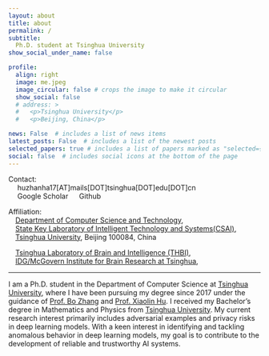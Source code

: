 ```yaml
---
layout: about
title: about
permalink: /
subtitle: 
  Ph.D. student at Tsinghua University
show_social_under_name: false

profile:
  align: right
  image: me.jpeg
  image_circular: false # crops the image to make it circular
  show_social: false
  # address: >
  #   <p>Tsinghua University</p>
  #   <p>Beijing, China</p>

news: False  # includes a list of news items
latest_posts: False  # includes a list of the newest posts
selected_papers: true # includes a list of papers marked as "selected={true}"
social: false  # includes social icons at the bottom of the page
---
```


Contact:\
&emsp; <a href="mailto:{{ site.email | encode_email }}" title="email"><i class="fas fa-envelope"></i></a> huzhanha17[AT]mails[DOT]tsinghua[DOT]edu[DOT]cn \
&emsp; <a href="https://scholar.google.com/citations?user={{ site.scholar_userid }}" title="Google Scholar"><i class="ai ai-google-scholar"></i></a> Google Scholar 
&emsp; <a href="https://github.com/{{ site.github_username }}" title="GitHub"><i class="fab fa-github"></i></a> Github 

Affiliation:\
&emsp;[Department of Computer Science and Technology](https://www.cs.tsinghua.edu.cn/csen/),\
&emsp;[State Key Laboratory of Intelligent Technology and Systems(CSAI)](http://www.csai.tsinghua.edu.cn/),\
&emsp;[Tsinghua University](https://www.tsinghua.edu.cn/en/), Beijing 100084, China

&emsp;[Tsinghua Laboratory of Brain and Intelligence (THBI)](https://brain.tsinghua.edu.cn/),\
&emsp;[IDG/McGovern Institute for Brain Research at Tsinghua](http://mcgovern.life.tsinghua.edu.cn/en),

<hr />

I am a Ph.D. student in the Department of Computer Science at [Tsinghua University](https://www.tsinghua.edu.cn/en/), where I have been pursuing my degree since 2017 under the guidance of [Prof. Bo Zhang](https://www.cs.tsinghua.edu.cn/csen/info/1059/4006.htm) and [Prof. Xiaolin Hu](http://xlhu.cn/). I received my Bachelor’s degree in Mathematics and Physics from [Tsinghua University](https://www.tsinghua.edu.cn/en/). My current research interest primarily includes adversarial examples and privacy risks in deep learning models. With a keen interest in identifying and tackling anomalous behavior in deep learning models, my goal is to contribute to the development of reliable and trustworthy AI systems.


<!-- , including visual classification, visual detection, point-cloud detection, and federated learning models. -->